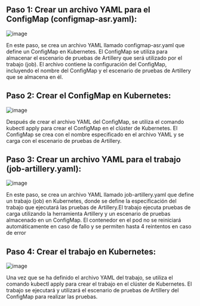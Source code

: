 ## Paso 1: Crear un archivo YAML para el ConfigMap (configmap-asr.yaml):

![image](https://github.com/Waterclau/ASR/assets/91564866/4ea924c5-f27e-4267-a5b3-cfc12ca46d30)

En este paso, se crea un archivo YAML llamado configmap-asr.yaml que define un ConfigMap en Kubernetes. El ConfigMap se utiliza para almacenar el escenario de pruebas de Artillery que será utilizado por el trabajo (job). El archivo contiene la configuración del ConfigMap, incluyendo el nombre del ConfigMap y el escenario de pruebas de Artillery que se almacena en él.

## Paso 2: Crear el ConfigMap en Kubernetes:

![image](https://github.com/Waterclau/ASR/assets/91564866/8a742cab-4573-4870-b3b6-1e9f8c0c66cd)

Después de crear el archivo YAML del ConfigMap, se utiliza el comando kubectl apply para crear el ConfigMap en el clúster de Kubernetes. El ConfigMap se crea con el nombre especificado en el archivo YAML y se carga con el escenario de pruebas de Artillery.

## Paso 3: Crear un archivo YAML para el trabajo (job-artillery.yaml):

![image](https://github.com/Waterclau/ASR/assets/91564866/36c553b6-2223-454c-9a10-85a9b4a2e252)

En este paso, se crea un archivo YAML llamado job-artillery.yaml que define un trabajo (job) en Kubernetes, donde se define la especificación del trabajo que ejecutará las pruebas de Artillery.El trabajo ejecuta pruebas de carga utilizando la herramienta Artillery y un escenario de pruebas almacenado en un ConfigMap. El contenedor en el pod no se reiniciará automáticamente en caso de fallo y se permiten hasta 4 reintentos en caso de error

## Paso 4: Crear el trabajo en Kubernetes:

![image](https://github.com/Waterclau/ASR/assets/91564866/7adae8c7-a408-469e-b905-8c3de30e987d)

Una vez que se ha definido el archivo YAML del trabajo, se utiliza el comando kubectl apply para crear el trabajo en el clúster de Kubernetes. El trabajo se ejecutará y utilizará el escenario de pruebas de Artillery del ConfigMap para realizar las pruebas.







